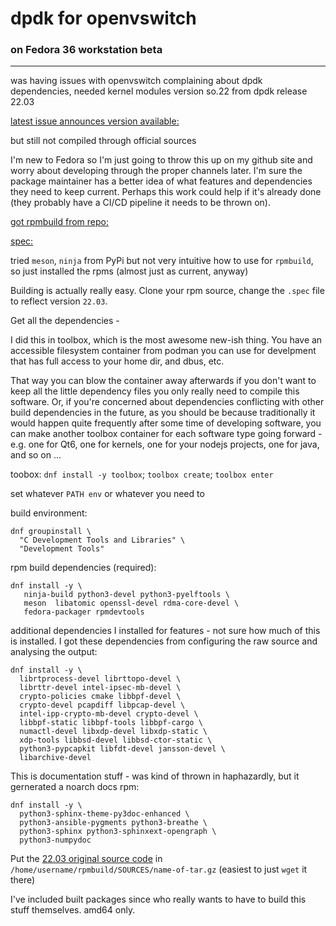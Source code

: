 
# dpdk for openvswitch
### on Fedora 36 workstation beta
---

was having issues with openvswitch complaining about dpdk dependencies, needed kernel modules version so.22 from dpdk release 22.03

[latest issue announces version available: ](https://bugzilla.redhat.com/show_bug.cgi?id=1991248)

but still not compiled through official sources

I'm new to Fedora so I'm just going to throw this up on my github site and worry about developing through the proper channels later.  I'm sure the package maintainer has a better idea of what features and dependencies they need to keep current. Perhaps this work could help if it's already done (they probably have a CI/CD pipeline it needs to be thrown on).

[got rpmbuild from repo: ](https://src.fedoraproject.org/rpms/dpdk.git)

[spec: ](https://src.fedoraproject.org/rpms/dpdk/blob/f36/f/dpdk.spec)

tried `meson`, `ninja` from PyPi but not very intuitive how to use for `rpmbuild`, so just installed the rpms (almost just as current, anyway)

Building is actually really easy. Clone your rpm source, change the `.spec` file to reflect version `22.03`.

Get all the dependencies - 

I did this in toolbox, which is the most awesome new-ish thing.  You have an accessible filesystem container from podman you can use for develpment that has full access to your home dir, and dbus, etc. 

That way you can blow the container away afterwards if you don't want to keep all the little dependency files you only really need to compile this software.  Or, if you're concerned about dependencies conflicting with other build dependencies in the future, as you should be because traditionally it would happen quite frequently after some time of developing software, you can make another toolbox container for each software type going forward - e.g. one for Qt6, one for kernels, one for your nodejs projects, one for java, and so on ...

toobox: `dnf install -y toolbox`; `toolbox create`; `toolbox enter`

set whatever `PATH env` or whatever you need to

build environment:

```
dnf groupinstall \
  "C Development Tools and Libraries" \
  "Development Tools"
```

rpm build dependencies (required):

```
dnf install -y \
   ninja-build python3-devel python3-pyelftools \
   meson  libatomic openssl-devel rdma-core-devel \
   fedora-packager rpmdevtools
```

additional dependencies I installed for features - not sure how much of this is installed.  I got these dependencies from configuring the raw source and analysing the output:

```
dnf install -y \
  librtprocess-devel librttopo-devel \
  librttr-devel intel-ipsec-mb-devel \
  crypto-policies cmake libbpf-devel \
  crypto-devel pcapdiff libpcap-devel \
  intel-ipp-crypto-mb-devel crypto-devel \
  libbpf-static libbpf-tools libbpf-cargo \
  numactl-devel libxdp-devel libxdp-static \
  xdp-tools libbsd-devel libbsd-ctor-static \
  python3-pypcapkit libfdt-devel jansson-devel \
  libarchive-devel
 ```

This is documentation stuff - was kind of thrown in haphazardly, but it gernerated a noarch docs rpm:

```
dnf install -y \
  python3-sphinx-theme-py3doc-enhanced \
  python3-ansible-pygments python3-breathe \
  python3-sphinx python3-sphinxext-opengraph \
  python3-numpydoc 
```

Put the [22.03 original source code](https://fast.dpdk.org/rel/dpdk-22.03.tar.xz) in `/home/username/rpmbuild/SOURCES/name-of-tar.gz` (easiest to just `wget` it there)

I've included built packages since who really wants to have to build this stuff themselves. amd64 only.